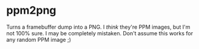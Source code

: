# ppm2png

Turns a framebuffer dump into a PNG.
I _think_ they're PPM images, but I'm not 100% sure.
I may be completely mistaken.
Don't assume this works for any random PPM image ;)

